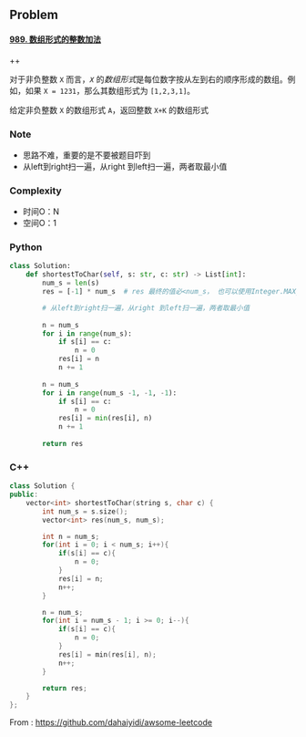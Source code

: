 ## Problem

#### [989. 数组形式的整数加法](https://leetcode-cn.com/problems/add-to-array-form-of-integer/)

++

对于非负整数 `X` 而言，*`X`* 的*数组形式*是每位数字按从左到右的顺序形成的数组。例如，如果 `X = 1231`，那么其数组形式为 `[1,2,3,1]`。

给定非负整数 `X` 的数组形式 `A`，返回整数 `X+K` 的数组形式

### Note

- 思路不难，重要的是不要被题目吓到
- 从left到right扫一遍，从right 到left扫一遍，两者取最小值

### Complexity

- 时间O：N
- 空间O：1

### Python

```python
class Solution:
    def shortestToChar(self, s: str, c: str) -> List[int]:
        num_s = len(s)
        res = [-1] * num_s  # res 最终的值必<num_s， 也可以使用Integer.MAX_VALUE / 2

        # 从left到right扫一遍，从right 到left扫一遍，两者取最小值
        
        n = num_s
        for i in range(num_s):
            if s[i] == c:
                n = 0
            res[i] = n
            n += 1
        
        n = num_s
        for i in range(num_s -1, -1, -1):
            if s[i] == c:
                n = 0
            res[i] = min(res[i], n)
            n += 1
        
        return res

```

### C++

```C++
class Solution {
public:
    vector<int> shortestToChar(string s, char c) {
        int num_s = s.size();
        vector<int> res(num_s, num_s);

        int n = num_s;
        for(int i = 0; i < num_s; i++){
            if(s[i] == c){
                n = 0;
            }
            res[i] = n;
            n++;
        }

        n = num_s;
        for(int i = num_s - 1; i >= 0; i--){
            if(s[i] == c){
                n = 0;
            }
            res[i] = min(res[i], n);
            n++;
        }

        return res;
    }
};
```

From : https://github.com/dahaiyidi/awsome-leetcode
